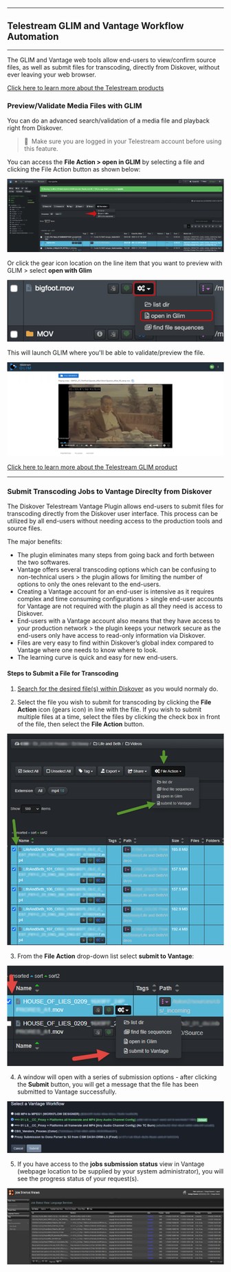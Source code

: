 ___
## Telestream GLIM and Vantage Workflow Automation
___

The GLIM and Vantage web tools allow end-users to view/confirm source files, as well as submit files for transcoding, directly from Diskover, without ever leaving your web browser.

[Click here to learn more about the Telestream products](http://www.telestream.net/)

### Preview/Validate Media Files with GLIM

You can do an advanced search/validation of a media file and playback right from Diskover.

>🔆 &nbsp;Make sure you are logged in your Telestream account before using this feature.

You can access the **File Action > open in GLIM** by selecting a file and clicking the File Action button as shown below:

![Image: Telestream GLIM Preview File Selection](images/image_file_action_glim_selection.png)

Or click the gear icon location on the line item that you want to preview with GLIM > select **open with Glim**

![Image: Telestream GLIM Preview File Selection](images/image_file_action_glim_gear_icon_selection.png)

This will launch GLIM where you'll be able to validate/preview the file.

![Image: Telestream GLIM Preview](images/image_file_action_glim_preview.png)

[Click here to learn more about the Telestream GLIM product](https://www.telestream.net/glim/overview.htm)

___
### Submit Transcoding Jobs to Vantage Direclty from Diskover

The Diskover Telestream Vantage Plugin allows end-users to submit files for transcoding directly from the Diskover user interface. This process can be utilized by all end-users without needing access to the production tools and source files.

The major benefits:

- The plugin eliminates many steps from going back and forth between the two softwares.
- Vantage offers several transcoding options which can be confusing to non-technical users > the plugin allows for limiting the number of options to only the ones relevant to the end-users.
- Creating a Vantage account for an end-user is intensive as it requires complex and time consuming configurations > single end-user accounts for Vantage are not required with the plugin as all they need is access to Diskover.
- End-users with a Vantage account also means that they have access to your production network > the plugin keeps your network secure as the end-users only have access to read-only information via Diskover.
- Files are very easy to find within Diskover’s global index compared to Vantage where one needs to know where to look.
- The learning curve is quick and easy for new end-users.

#### Steps to Submit a File for Transcoding

1. [Search for the desired file(s) within Diskover](https://docs.diskoverdata.com/diskover_user_guide/#manual-search-syntax) as you would normaly do.
 
2. Select the file you wish to submit for transcoding by clicking the **File Action** icon (gears icon) in line with the file. If you wish to submit multiple files at a time, select the files by clicking the check box in front of the file, then select the **File Action** button.

![Image: Select File Action](images/image_aja_edition_telestream_vantage_selection_multiple_files.png)

3. From the **File Action** drop-down list select **submit to Vantage**:

![Image: Select Submit to Vantage](images/image_aja_edition_telestream_vantage_selection.png)

4. A window will open with a series of submission options - after clicking the **Submit** button, you will get a message that the file has been submitted to Vantage successfully.

![Image: Select Submission Option](images/image_aja_edition_telestream_vantage_job_submission.png)

5. If you have access to the **jobs submission status** view in Vantage (webpage location to be supplied by your system administrator), you will see the progress status of your request(s).

![Image: Vantage Job Status](images/image_aja_edition_telestream_vantage_job_status.png)
